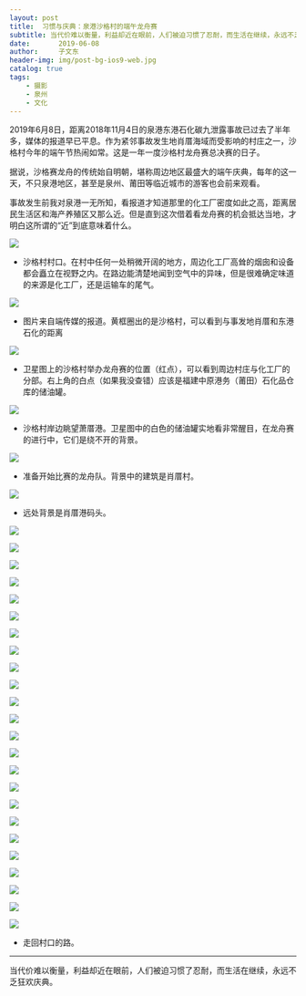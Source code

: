 ```yaml
---
layout: post
title:  习惯与庆典：泉港沙格村的端午龙舟赛
subtitle: 当代价难以衡量，利益却近在眼前，人们被迫习惯了忍耐，而生活在继续，永远不乏狂欢庆典。
date:       2019-06-08
author:     子文东
header-img: img/post-bg-ios9-web.jpg
catalog: true
tags:
    - 摄影
    - 泉州
    - 文化
---
```


2019年6月8日，距离2018年11月4日的泉港东港石化碳九泄露事故已过去了半年多，媒体的报道早已平息。作为紧邻事故发生地肖厝海域而受影响的村庄之一，沙格村今年的端午节热闹如常。这是一年一度沙格村龙舟赛总决赛的日子。

据说，沙格赛龙舟的传统始自明朝，堪称周边地区最盛大的端午庆典，每年的这一天，不只泉港地区，甚至是泉州、莆田等临近城市的游客也会前来观看。

事故发生前我对泉港一无所知，看报道才知道那里的化工厂密度如此之高，距离居民生活区和海产养殖区又那么近。但是直到这次借着看龙舟赛的机会抵达当地，才明白这所谓的“近”到底意味着什么。

![](\img\190608-qgsg\01.jpg)
* 沙格村村口。在村中任何一处稍微开阔的地方，周边化工厂高耸的烟囱和设备都会矗立在视野之内。在路边能清楚地闻到空气中的异味，但是很难确定味道的来源是化工厂，还是运输车的尾气。

![](\img\190608-qgsg\00-1.jpg)
* 图片来自端传媒的报道。黄框圈出的是沙格村，可以看到与事发地肖厝和东港石化的距离

![](\img\190608-qgsg\00-2.png)
* 卫星图上的沙格村举办龙舟赛的位置（红点），可以看到周边村庄与化工厂的分部。右上角的白点（如果我没查错）应该是福建中原港务（莆田）石化品仓库的储油罐。

![](\img\190608-qgsg\02.jpg)
* 沙格村岸边眺望萧厝港。卫星图中的白色的储油罐实地看非常醒目，在龙舟赛的进行中，它们是绕不开的背景。

![](\img\190608-qgsg\04.jpg)
* 准备开始比赛的龙舟队。背景中的建筑是肖厝村。

![](\img\190608-qgsg\08.jpg)
* 远处背景是肖厝港码头。

![](\img\190608-qgsg\07.jpg)

![](\img\190608-qgsg\09.jpg)

![](\img\190608-qgsg\16.jpg)

![](\img\190608-qgsg\22.jpg)

![](\img\190608-qgsg\12.jpg)

![](\img\190608-qgsg\05.jpg)

![](\img\190608-qgsg\06.jpg)

![](\img\190608-qgsg\gr-03.jpg)

![](\img\190608-qgsg\gr-02.jpg)

![](\img\190608-qgsg\gr-01.jpg)

![](\img\190608-qgsg\gr-08.jpg)

![](\img\190608-qgsg\gr-10.jpg)

![](\img\190608-qgsg\gr-09.jpg)

![](\img\190608-qgsg\gr-07.jpg)

![](\img\190608-qgsg\23.jpg)

![](\img\190608-qgsg\15.jpg)

![](\img\190608-qgsg\19.jpg)

![](\img\190608-qgsg\24.jpg)

![](\img\190608-qgsg\25.jpg)

![](\img\190608-qgsg\18.jpg)

![](\img\190608-qgsg\gr-05.jpg)

![](\img\190608-qgsg\gr-06.jpg)

![](\img\190608-qgsg\gr-11.jpg)

![](\img\190608-qgsg\26.jpg)
* 走回村口的路。

---

当代价难以衡量，利益却近在眼前，人们被迫习惯了忍耐，而生活在继续，永远不乏狂欢庆典。
